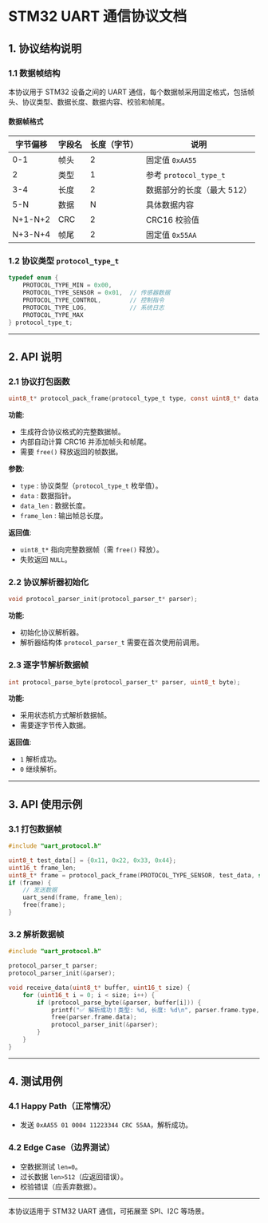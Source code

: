 # STM32 UART 通信协议文档

## 1. 协议结构说明

### 1.1 数据帧结构

本协议用于 STM32 设备之间的 UART 通信，每个数据帧采用固定格式，包括帧头、协议类型、数据长度、数据内容、校验和帧尾。

#### **数据帧格式**

| 字节偏移 | 字段名 | 长度（字节） | 说明                       |
| -------- | ------ | ------------ | -------------------------- |
| 0-1      | 帧头   | 2            | 固定值 `0xAA55`            |
| 2        | 类型   | 1            | 参考 `protocol_type_t`     |
| 3-4      | 长度   | 2            | 数据部分的长度（最大 512） |
| 5-N      | 数据   | N            | 具体数据内容               |
| N+1-N+2  | CRC    | 2            | CRC16 校验值               |
| N+3-N+4  | 帧尾   | 2            | 固定值 `0x55AA`            |

### 1.2 协议类型 `protocol_type_t`

```c
typedef enum {
    PROTOCOL_TYPE_MIN = 0x00,
    PROTOCOL_TYPE_SENSOR = 0x01,  // 传感器数据
    PROTOCOL_TYPE_CONTROL,        // 控制指令
    PROTOCOL_TYPE_LOG,            // 系统日志
    PROTOCOL_TYPE_MAX
} protocol_type_t;
```

---

## 2. API 说明

### 2.1 **协议打包函数**

```c
uint8_t* protocol_pack_frame(protocol_type_t type, const uint8_t* data, uint16_t data_len, uint16_t* frame_len);
```

**功能**:

- 生成符合协议格式的完整数据帧。
- 内部自动计算 CRC16 并添加帧头和帧尾。
- 需要 `free()` 释放返回的帧数据。

**参数**:

- `type` : 协议类型（`protocol_type_t` 枚举值）。
- `data` : 数据指针。
- `data_len` : 数据长度。
- `frame_len` : 输出帧总长度。

**返回值**:

- `uint8_t*` 指向完整数据帧（需 `free()` 释放）。
- 失败返回 `NULL`。

### 2.2 **协议解析器初始化**

```c
void protocol_parser_init(protocol_parser_t* parser);
```

**功能**:

- 初始化协议解析器。
- 解析器结构体 `protocol_parser_t` 需要在首次使用前调用。

### 2.3 **逐字节解析数据帧**

```c
int protocol_parse_byte(protocol_parser_t* parser, uint8_t byte);
```

**功能**:

- 采用状态机方式解析数据帧。
- 需要逐字节传入数据。

**返回值**:

- `1` 解析成功。
- `0` 继续解析。

---

## 3. API 使用示例

### **3.1 打包数据帧**

```c
#include "uart_protocol.h"

uint8_t test_data[] = {0x11, 0x22, 0x33, 0x44};
uint16_t frame_len;
uint8_t* frame = protocol_pack_frame(PROTOCOL_TYPE_SENSOR, test_data, sizeof(test_data), &frame_len);
if (frame) {
    // 发送数据
    uart_send(frame, frame_len);
    free(frame);
}
```

### **3.2 解析数据帧**

```c
#include "uart_protocol.h"

protocol_parser_t parser;
protocol_parser_init(&parser);

void receive_data(uint8_t* buffer, uint16_t size) {
    for (uint16_t i = 0; i < size; i++) {
        if (protocol_parse_byte(&parser, buffer[i])) {
            printf("✅ 解析成功！类型: %d, 长度: %d\n", parser.frame.type, parser.frame.len);
            free(parser.frame.data);
            protocol_parser_init(&parser);
        }
    }
}
```

---

## 4. 测试用例

### **4.1 Happy Path（正常情况）**

- 发送 `0xAA55 01 0004 11223344 CRC 55AA`，解析成功。

### **4.2 Edge Case（边界测试）**

- 空数据测试 `len=0`。
- 过长数据 `len>512`（应返回错误）。
- 校验错误（应丢弃数据）。

---

本协议适用于 STM32 UART 通信，可拓展至 SPI、I2C 等场景。
